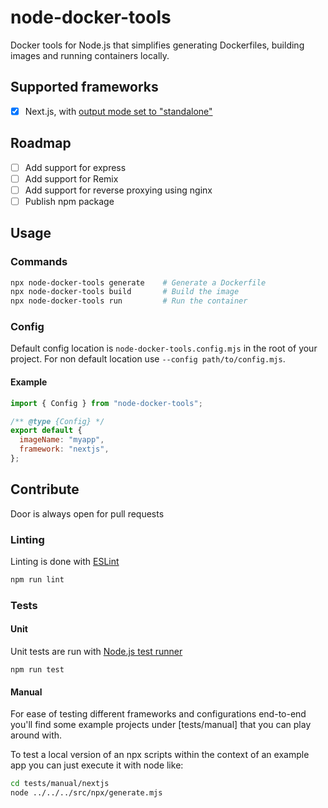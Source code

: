 # node-docker-tools

Docker tools for Node.js that simplifies generating Dockerfiles, building images and running containers locally.

## Supported frameworks

- [x] Next.js, with [output mode set to "standalone"](https://github.com/vercel/next.js/blob/canary/examples/with-docker/next.config.js)

## Roadmap

- [ ] Add support for express
- [ ] Add support for Remix
- [ ] Add support for reverse proxying using nginx
- [ ] Publish npm package

## Usage

### Commands

```sh
npx node-docker-tools generate    # Generate a Dockerfile
npx node-docker-tools build       # Build the image
npx node-docker-tools run         # Run the container
```

### Config

Default config location is `node-docker-tools.config.mjs` in the root of your project. For non default location use `--config path/to/config.mjs`.

#### Example

```js
import { Config } from "node-docker-tools";

/** @type {Config} */
export default {
  imageName: "myapp",
  framework: "nextjs",
};
```

## Contribute

Door is always open for pull requests

### Linting

Linting is done with [ESLint](https://eslint.org)

```sh
npm run lint
```

### Tests

#### Unit

Unit tests are run with [Node.js test runner](https://nodejs.org/api/test.html)

```
npm run test
```

#### Manual

For ease of testing different frameworks and configurations end-to-end you'll find some example projects under [tests/manual] that you can play around with.

To test a local version of an npx scripts within the context of an example app you can just execute it with node like:

```sh
cd tests/manual/nextjs
node ../../../src/npx/generate.mjs
```
